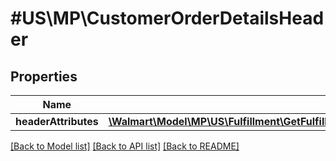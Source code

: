 # #US\MP\CustomerOrderDetailsHeader

## Properties

Name | Type | Description | Notes
------------ | ------------- | ------------- | -------------
**headerAttributes** | [**\Walmart\Model\MP\US\Fulfillment\GetFulfillmentOrdersStatus200ResponseHeaderHeaderAttributes**](GetFulfillmentOrdersStatus200ResponseHeaderHeaderAttributes.md) |  | [optional]


[[Back to Model list]](../) [[Back to API list]](../../Api/US/MP) [[Back to README]](../../README.md)
